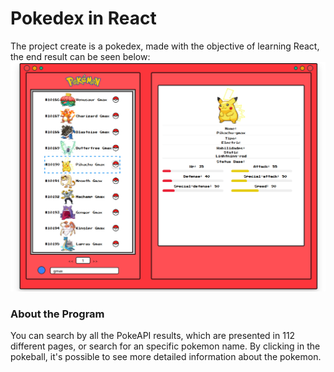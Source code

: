 # Pokedex in React

The project create is a pokedex, made with the objective of learning React, the end result can be seen below:
![pokedex image](pokedex.png)

### About the Program
You can search by all the PokeAPI results, which are presented in 112 different pages, or search for an specific pokemon name.
By clicking in the pokeball, it's possible to see more detailed information about the pokemon.
